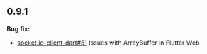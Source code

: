 ## 0.9.1

**Bug fix:**

* [socket.io-client-dart#51](https://github.com/rikulo/socket.io-client-dart/issues/51) Issues with ArrayBuffer in Flutter Web
